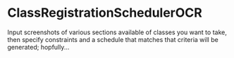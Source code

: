 # ClassRegistrationSchedulerOCR
Input screenshots of various sections available of classes you want to take, then specify constraints and a schedule that matches that criteria will be generated; hopfully...
